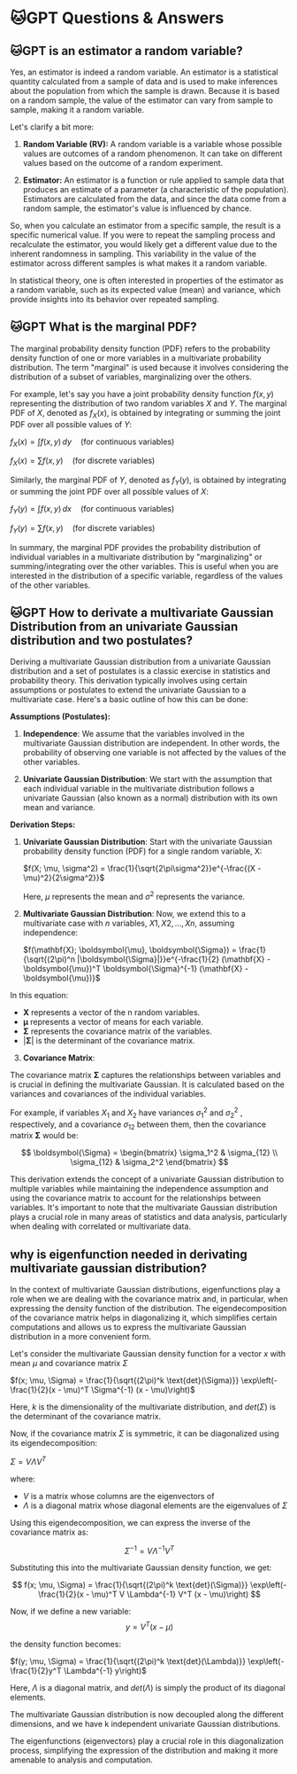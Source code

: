# &#x1F431;GPT Questions & Answers

## &#x1F431;GPT is an estimator a random variable?

Yes, an estimator is indeed a random variable. An estimator is a statistical quantity calculated from a sample of data and is used to make inferences about the population from which the sample is drawn. Because it is based on a random sample, the value of the estimator can vary from sample to sample, making it a random variable.

Let's clarify a bit more:

1. **Random Variable (RV):** A random variable is a variable whose possible values are outcomes of a random phenomenon. It can take on different values based on the outcome of a random experiment.

2. **Estimator:** An estimator is a function or rule applied to sample data that produces an estimate of a parameter (a characteristic of the population). Estimators are calculated from the data, and since the data come from a random sample, the estimator's value is influenced by chance.

So, when you calculate an estimator from a specific sample, the result is a specific numerical value. If you were to repeat the sampling process and recalculate the estimator, you would likely get a different value due to the inherent randomness in sampling. This variability in the value of the estimator across different samples is what makes it a random variable.

In statistical theory, one is often interested in properties of the estimator as a random variable, such as its expected value (mean) and variance, which provide insights into its behavior over repeated sampling.

## &#x1F431;GPT What is the marginal PDF?

The marginal probability density function (PDF) refers to the probability density function of one or more variables in a multivariate probability distribution. The term "marginal" is used because it involves considering the distribution of a subset of variables, marginalizing over the others.

For example, let's say you have a joint probability density function $f(x, y)$ representing the distribution of two random variables $X$ and $Y$. The marginal PDF of $X$, denoted as $f_X(x)$, is obtained by integrating or summing the joint PDF over all possible values of $Y$:

$f_X(x) = \int f(x, y) \, dy \quad \text{(for continuous variables)}$

$f_X(x) = \sum f(x, y) \quad \text{(for discrete variables)}$

Similarly, the marginal PDF of $Y$, denoted as $f_Y(y)$, is obtained by integrating or summing the joint PDF over all possible values of $X$:

$f_Y(y) = \int f(x, y) \, dx \quad \text{(for continuous variables)}$

$f_Y(y) = \sum f(x, y) \quad \text{(for discrete variables)}$

In summary, the marginal PDF provides the probability distribution of individual variables in a multivariate distribution by "marginalizing" or summing/integrating over the other variables. This is useful when you are interested in the distribution of a specific variable, regardless of the values of the other variables.

## &#x1F431;GPT How to derivate a multivariate Gaussian Distribution from an univariate Gaussian distribution and two postulates?

Deriving a multivariate Gaussian distribution from a univariate Gaussian distribution and a set of postulates is a classic exercise in statistics and probability theory. This derivation typically involves using certain assumptions or postulates to extend the univariate Gaussian to a multivariate case. Here's a basic outline of how this can be done:

**Assumptions (Postulates):**

1. **Independence**: We assume that the variables involved in the multivariate Gaussian distribution are independent. In other words, the probability of observing one variable is not affected by the values of the other variables.

2. **Univariate Gaussian Distribution**: We start with the assumption that each individual variable in the multivariate distribution follows a univariate Gaussian (also known as a normal) distribution with its own mean and variance.

**Derivation Steps:**

1. **Univariate Gaussian Distribution**:
   Start with the univariate Gaussian probability density function (PDF) for a single random variable, X:

   $f(X; \mu, \sigma^2) = \frac{1}{\sqrt{2\pi\sigma^2}}e^{-\frac{(X - \mu)^2}{2\sigma^2}}$

   Here,  $\mu$ represents the mean and $\sigma^2$ represents the variance.

2. **Multivariate Gaussian Distribution**:
   Now, we extend this to a multivariate case with $n$ variables, $X1, X2, ..., Xn$, assuming independence:

   $f(\mathbf{X}; \boldsymbol{\mu}, \boldsymbol{\Sigma}) = \frac{1}{\sqrt{(2\pi)^n |\boldsymbol{\Sigma}|}}e^{-\frac{1}{2} (\mathbf{X} - \boldsymbol{\mu})^T \boldsymbol{\Sigma}^{-1} (\mathbf{X} - \boldsymbol{\mu})}$

In this equation:

 - $\mathbf{X}$ represents a vector of the n random variables.
 - $\boldsymbol{\mu}$ represents a vector of means for each variable.
 - $\boldsymbol{\Sigma}$ represents the covariance matrix of the variables.
 - $|\boldsymbol{\Sigma}|$ is the determinant of the covariance matrix.

3. **Covariance Matrix**:

The covariance matrix $\boldsymbol{\Sigma}$ captures the relationships between variables and is crucial in defining the multivariate Gaussian.
It is calculated based on the variances and covariances of the individual variables.

For example, if variables $X_1$ and $X_2$ have variances $\sigma_1^2$ and  $\sigma_2^2$ , respectively, and a covariance $\sigma_{12}$ between them, then the covariance matrix $\boldsymbol{\Sigma}$ would be:

$$
\boldsymbol{\Sigma} = \begin{bmatrix}
      \sigma_1^2 & \sigma_{12} \\
      \sigma_{12} & \sigma_2^2
   \end{bmatrix}
$$


This derivation extends the concept of a univariate Gaussian distribution to multiple variables while maintaining the independence assumption and using the covariance matrix to account for the relationships between variables. It's important to note that the multivariate Gaussian distribution plays a crucial role in many areas of statistics and data analysis, particularly when dealing with correlated or multivariate data.

## why is eigenfunction needed in derivating multivariate gaussian distribution?

In the context of multivariate Gaussian distributions, eigenfunctions play a role when we are dealing with the covariance matrix and, in particular, when expressing the density function of the distribution. The eigendecomposition of the covariance matrix helps in diagonalizing it, which simplifies certain computations and allows us to express the multivariate Gaussian distribution in a more convenient form.


Let's consider the multivariate Gaussian density function for a vector $x$ with mean  $\mu$ and covariance matrix $\Sigma$

$f(x; \mu, \Sigma) = \frac{1}{\sqrt{(2\pi)^k \text{det}(\Sigma)}} \exp\left(-\frac{1}{2}(x - \mu)^T \Sigma^{-1} (x - \mu)\right)$


Here, $k$ is the dimensionality of the multivariate distribution, and $det(\Sigma)$ is the determinant of the covariance matrix.

Now, if the covariance matrix $\Sigma$ is symmetric, it can be diagonalized using its eigendecomposition:

$\Sigma = V \Lambda V^T$


where:

- $V$ is a matrix whose columns are the eigenvectors of 
- $\Lambda$ is a diagonal matrix whose diagonal elements are the eigenvalues of $\Sigma$

Using this eigendecomposition, we can express the inverse of the covariance matrix as:

$$ \Sigma^{-1} = V \Lambda^{-1} V^T $$

Substituting this into the multivariate Gaussian density function, we get:

$$ f(x; \mu, \Sigma) = \frac{1}{\sqrt{(2\pi)^k \text{det}(\Sigma)}} \exp\left(-\frac{1}{2}(x - \mu)^T V \Lambda^{-1} V^T (x - \mu)\right) $$


Now, if we define a new variable: $$y = V^T (x - \mu)$$

the density function becomes:

$f(y; \mu, \Sigma) = \frac{1}{\sqrt{(2\pi)^k \text{det}(\Lambda)}} \exp\left(-\frac{1}{2}y^T \Lambda^{-1} y\right)$

Here, $\Lambda$ is a diagonal matrix, and $det(\Lambda)$ is simply the product of its diagonal elements.

The multivariate Gaussian distribution is now decoupled along the different dimensions, and we have k independent univariate Gaussian distributions.

The eigenfunctions (eigenvectors) play a crucial role in this diagonalization process, simplifying the expression of the distribution and making it more amenable to analysis and computation.
